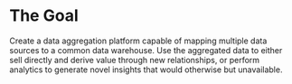 # The Goal

Create a data aggregation platform capable of mapping multiple data sources to a common data warehouse. Use the aggregated data to either sell directly and derive value through new relationships, or perform analytics to generate novel insights that would otherwise but unavailable.
